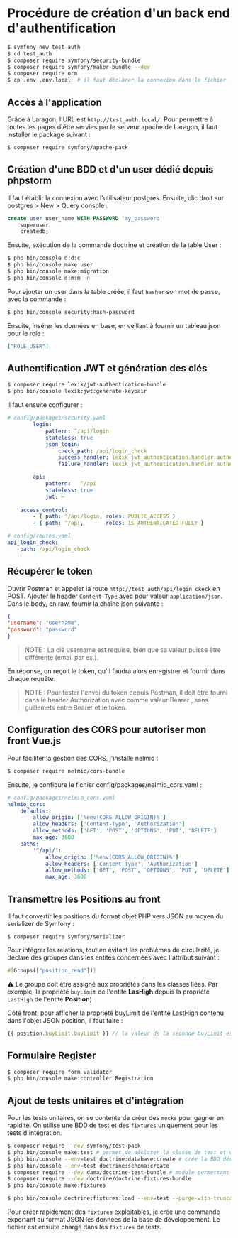 # Procédure de création d'un back end d'authentification

```bash
$ symfony new test_auth
$ cd test_auth
$ composer require symfony/security-bundle
$ composer require symfony/maker-bundle --dev
$ composer require orm
$ cp .env .env.local  # il faut déclarer la connexion dans le fichier .env
```

## Accès à l'application

Grâce à Laragon, l'URL est `http://test_auth.local/`.
Pour permettre à toutes les pages d'être servies par le serveur apache de Laragon,
il faut installer le package suivant :

```bash
$ composer require symfony/apache-pack 
```

## Création d'une BDD et d'un user dédié depuis phpstorm

Il faut établir la connexion avec l'utilisateur postgres.
Ensuite, clic droit sur postgres > New > Query console :

```sql
create user user_name WITH PASSWORD 'my_password'
    superuser
    createdb;
```

Ensuite, exécution de la commande doctrine et création de la table User :

```bash
$ php bin/console d:d:c
$ php bin/console make:user
$ php bin/console make:migration
$ php bin/console d:m:m -n
```
Pour ajouter un user dans la table créée, il faut `hasher` son mot de passe,
avec la commande :

```bash
$ php bin/console security:hash-password
```

Ensuite, insérer les données en base, en veillant à fournir un tableau json pour le role :

```json
["ROLE_USER"]
```

## Authentification JWT et génération des clés

```bash
$ composer require lexik/jwt-authentication-bundle
$ php bin/console lexik:jwt:generate-keypair
```
Il faut ensuite configurer :

```yaml
# config/packages/security.yaml
        login:
            pattern: ^/api/login
            stateless: true
            json_login:
                check_path: /api/login_check
                success_handler: lexik_jwt_authentication.handler.authentication_success
                failure_handler: lexik_jwt_authentication.handler.authentication_failure

        api:
            pattern:   ^/api
            stateless: true
            jwt: ~
            
    access_control:
        - { path: ^/api/login, roles: PUBLIC_ACCESS }
        - { path: ^/api,       roles: IS_AUTHENTICATED_FULLY }

# config/routes.yaml
api_login_check:
    path: /api/login_check
```

## Récupérer le token

Ouvrir Postman et appeler la route `http://test_auth/api/login_ckeck` en POST.
Ajouter le header `Content-Type` avec pour valeur `application/json`.
Dans le body, en raw, fournir la chaîne json suivante :

```json
{
"username": "username",
"password": "password"
}
```

>NOTE : La clé username est requise, bien que sa valeur puisse être différente (email par ex.).

En réponse, on reçoit le token, qu'il faudra alors enregistrer et fournir dans chaque requête.

>NOTE : Pour tester l'envoi du token depuis Postman, 
> il doit être fourni dans le header Authorization avec comme valeur Bearer <token>,
> sans guillemets entre Bearer et le token.

## Configuration des CORS pour autoriser mon front Vue.js
Pour faciliter la gestion des CORS, j'installe nelmio :

```bash
$ composer require nelmio/cors-bundle
```

Ensuite, je configure le fichier config/packages/nelmio_cors.yaml :

```yaml
# config/packages/nelmio_cors.yaml
nelmio_cors:
    defaults:
        allow_origin: ['%env(CORS_ALLOW_ORIGIN)%']
        allow_headers: ['Content-Type', 'Authorization']
        allow_methods: ['GET', 'POST', 'OPTIONS', 'PUT', 'DELETE']
        max_age: 3600
    paths:
        '^/api/':
            allow_origin: ['%env(CORS_ALLOW_ORIGIN)%']
            allow_headers: ['Content-Type', 'Authorization']
            allow_methods: ['GET', 'POST', 'OPTIONS', 'PUT', 'DELETE']
            max_age: 3600
```

## Transmettre les Positions au front

Il faut convertir les positions du format objet PHP vers JSON au moyen du serializer de Symfony :

``
$ composer require symfony/serializer
``

Pour intégrer les relations, tout en évitant les problèmes de circularité,
je déclare des groupes dans les entités concernées avec l'attribut suivant :

```php
#[Groups(["position_read"])]
```

⚠ Le groupe doit être assigné aux propriétés dans les classes liées.
Par exemple, la propriété `buyLimit` de l'entité **LasHigh** depuis la propriété `LastHigh` de l'entité **Position**)

Côté front, pour afficher la propriété buyLimit de l'entité LastHigh contenu dans l'objet JSON position,
il faut faire :

```js
{{ position.buyLimit.buyLimit }} // la valeur de la seconde buyLimit est celle de la clé buyLimit du tableau position
```

## Formulaire Register

```bash
$ composer require form validator
$ php bin/console make:controller Registration
```

## Ajout de tests unitaires et d'intégration

Pour les tests unitaires, on se contente de créer des `mocks` pour gagner en rapidité.
On utilise une BDD de test et des `fixtures` uniquement pour les tests d'intégration.

```bash
$ composer require --dev symfony/test-pack
$ php bin/console make:test # permet de déclarer la classe de test et de choisir la classe phpunit à étendre
$ php bin/console --env=test doctrine:database:create # crée la BDD déclarée dans le .env.test, suffixée avec _test
$ php bin/console --env=test doctrine:schema:create
$ composer require --dev dama/doctrine-test-bundle # module permettant d'annuler les modifications faites en base de test
$ composer require --dev doctrine/doctrine-fixtures-bundle
$ php bin/console make:fixtures

$ php bin/console doctrine:fixtures:load --env=test --purge-with-truncate # efface puis recharge les fixtures en BDD de test
```

Pour créer rapidement des `fixtures` exploitables,
je crée une commande exportant au format JSON les données de la base de développement.
Le fichier est ensuite chargé dans les `fixtures` de tests.

